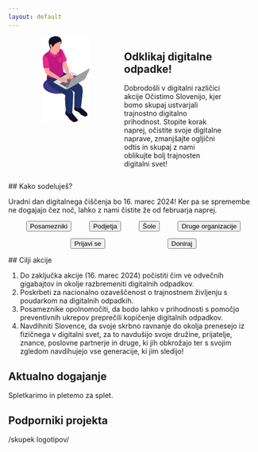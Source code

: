 ```yaml
---
layout: default
---
```


<div style="display:flex; justify-content: space-evenly; flex-wrap: wrap; margin-bottom: 1em">
	<div style="">
		<img src="assets/img/sedecko.webp" alt="key visual projekta" aria-hidden="true">
	</div>
	<div style="baorder: 1px solid green; max-width: 40%">
		<h2>Odklikaj digitalne odpadke!</h2>
		<p>
			Dobrodošli v digitalni različici akcije Očistimo Slovenijo, kjer bomo skupaj ustvarjali trajnostno digitalno prihodnost. Stopite korak naprej, očistite svoje digitalne naprave, zmanjšajte ogljični odtis in skupaj z nami oblikujte bolj trajnosten digitalni svet!
		</p>
	</div>
</div>

<div class="block" markdown="1">
## Kako sodeluješ?

Uradni dan digitalnega čiščenja bo 16. marec 2024! Ker pa se spremembe ne dogajajo čez noč, lahko z nami čistite že od februarja naprej.

<div style="display:flex; justify-content: space-evenly; flex-wrap: wrap; margin-bottom: 1em">
	<button>Posamezniki</button> <button>Podjetja</button> <button>Šole</button> <button>Druge organizacije</button>
</div>
<div style="display:flex; justify-content: space-evenly; flex-wrap: wrap; margin-bottom: 1em">
	<button>Prijavi se</button> <button>Doniraj</button>
</div>

</div>


<div class="block para" markdown="1">
## Cilji akcije

1. Do zaključka akcije (16. marec 2024) počistiti čim ve odvečnih gigabajtov in okolje razbremeniti digitalnih odpadkov.
2. Poskrbeti za nacionalno ozaveščenost o trajnostnem življenju s poudarkom na digitalnih odpadkih.
3. Posameznike opolnomočiti, da bodo lahko v prihodnosti s pomočjo preventivnih ukrepov preprečili kopičenje digitalnih odpadkov.
4. Navdihniti Slovence, da svoje skrbno ravnanje do okolja prenesejo iz fizičnega v digitalni svet, za to navdušijo svoje družine, prijatelje, znance, poslovne partnerje in druge, ki jih obkrožajo ter s svojim zgledom navdihujejo vse generacije, ki jim sledijo!

</div>

## Aktualno dogajanje

Spletkarimo in pletemo za splet.


## Podporniki projekta

/skupek logotipov/
